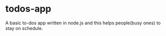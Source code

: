 # todos-app
A basic to-dos app written in node.js and this helps people(busy ones) to stay on schedule. 
